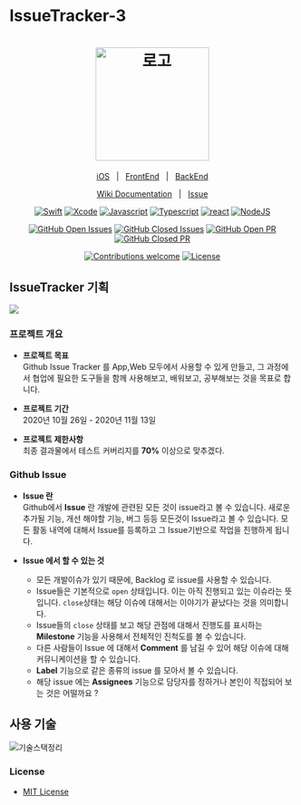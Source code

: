 # IssueTracker-3

<h1 align="center">
  <img src="https://simpleicons.org/icons/github.svg" width=200 alt="로고" />
</h1>

<div align="center">

[iOS](https://github.com/boostcamp-2020/IssueTracker-3/tree/master/iOS)&nbsp;&nbsp;&nbsp;|&nbsp;&nbsp;&nbsp;[FrontEnd](https://github.com/boostcamp-2020/IssueTracker-3/tree/master/FE)&nbsp;&nbsp;&nbsp;|&nbsp;&nbsp;&nbsp;[BackEnd](https://github.com/boostcamp-2020/IssueTracker-3/tree/master/BE)

[Wiki Documentation](https://github.com/boostcamp-2020/IssueTracker-3/wiki)&nbsp;&nbsp;&nbsp;|&nbsp;&nbsp;&nbsp;[Issue](https://github.com/boostcamp-2020/IssueTracker-3/issues)

[![Swift](https://img.shields.io/badge/swift-v5.1-orange?logo=swift)](https://developer.apple.com/kr/swift/)
[![Xcode](https://img.shields.io/badge/xcode-v12.1-blue?logo=xcode)](https://developer.apple.com/kr/xcode/)
[![Javascript](https://img.shields.io/badge/javascript-ES6+-yellow?logo=javascript)](https://github.com/airbnb/javascript)
[![Typescript](https://img.shields.io/badge/typescript-v4.0.3-white?logo=typescript)](https://github.com/microsoft/TypeScript)
[![react](https://img.shields.io/badge/react-0.0-9cf?logo=react)](https://github.com/facebook/react)
[![NodeJS](https://img.shields.io/badge/node.js-v12.18.3-green?logo=node.js)](https://nodejs.org/ko/)

[![GitHub Open Issues](https://img.shields.io/github/issues-raw/boostcamp-2020/IssueTracker-3?color=green)](https://github.com/boostcamp-2020/IssueTracker-3/issues)
[![GitHub Closed Issues](https://img.shields.io/github/issues-closed-raw/boostcamp-2020/IssueTracker-3?color=red)](https://github.com/boostcamp-2020/IssueTracker-3/issues?q=is%3Aissue+is%3Aclosed)
[![GitHub Open PR](https://img.shields.io/github/issues-pr-raw/boostcamp-2020/IssueTracker-3?color=green)](https://github.com/boostcamp-2020/IssueTracker-3/pulls)
[![GitHub Closed PR](https://img.shields.io/github/issues-pr-closed-raw/boostcamp-2020/IssueTracker-3?color=red)](https://github.com/boostcamp-2020/IssueTracker-3/pulls?q=is%3Apr+is%3Aclosed)


[![Contributions welcome](https://img.shields.io/badge/contributions-welcome-orange.svg)](https://github.com/boostcamp-2020/IssueTracker-3)
[![License](https://img.shields.io/badge/license-MIT-blue.svg)](https://opensource.org/licenses/MIT)

</div>

## IssueTracker 기획

![](https://i.imgur.com/TqgxK4b.jpg)

### 프로젝트 개요
- **프로젝트 목표**<br>
Github Issue Tracker 를 App,Web 모두에서 사용할 수 있게 만들고, 그 과정에서 협업에 필요한 도구들을 함께 사용해보고, 배워보고, 공부해보는 것을 목표로 합니다. 

- **프로젝트 기간**<br>
2020년 10월 26일 - 2020년 11월 13일

- **프로젝트 제한사항**<br>
최종 결과물에서 테스트 커버리지를 **70%** 이상으로 맞추겠다.

### Github Issue
- **Issue 란** <br>
Github에서 **Issue** 란 개발에 관련된 모든 것이 issue라고 볼 수 있습니다. 새로운 추가될 기능, 개선 해야할 기능, 버그 등등 모든것이 Issue라고 볼 수 있습니다. 모든 활동 내역에 대해서 Issue를 등록하고 그 Issue기반으로 작업을 진행하게 됩니다. 

- **Issue 에서 할 수 있는 것**
    - 모든 개발이슈가 있기 때문에, Backlog 로 issue를 사용할 수 있습니다.
    - Issue들은 기본적으로 `open` 상태입니다. 이는 아직 진행되고 있는 이슈라는 뜻입니다. `close`상태는 해당 이슈에 대해서는 이야기가 끝났다는 것을 의미합니다.
    - Issue들의 `close` 상태를 보고 해당 관점에 대해서 진행도를 표시하는 **Milestone** 기능을 사용해서 전체적인 진척도를 볼 수 있습니다.
    - 다른 사람들이 Issue 에 대해서 **Comment** 를 남길 수 있어 해당 이슈에 대해 커뮤니케이션을 할 수 있습니다.
    - **Label** 기능으로 같은 종류의 issue 를 모아서 볼 수 있습니다.
    - 해당 issue 에는 **Assignees** 기능으로 담당자를 정하거나 본인이 직접되어 보는 것은 어떨까요 ?


## 사용 기술
![기술스택정리](https://user-images.githubusercontent.com/28282793/97660930-4e99bb80-1ab6-11eb-820f-91326dd7a6bd.png)


### License

- [MIT License](https://github.com/boostcamp-2020/IssueTracker-3/blob/master/LICENSE)
